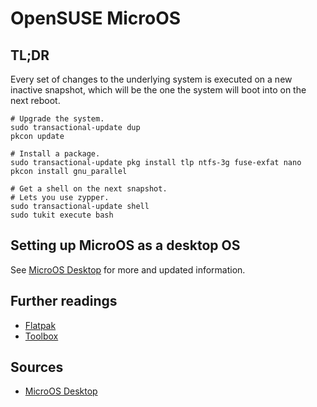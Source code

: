 # OpenSUSE MicroOS

## TL;DR

Every set of changes to the underlying system is executed on a new inactive snapshot, which will be the one the system will boot into on the next reboot.

```shell
# Upgrade the system.
sudo transactional-update dup
pkcon update

# Install a package.
sudo transactional-update pkg install tlp ntfs-3g fuse-exfat nano
pkcon install gnu_parallel

# Get a shell on the next snapshot.
# Lets you use zypper.
sudo transactional-update shell
sudo tukit execute bash
```

## Setting up MicroOS as a desktop OS

See [MicroOS Desktop] for more and updated information.

## Further readings

- [Flatpak]
- [Toolbox]

[flatpak]: flatpak.md
[toolbox]: toolbox.md

## Sources

- [MicroOS Desktop]

[microos desktop]: https://opensuse.github.io/openSUSE-docs-revamped-temp/microos_getting_started/
